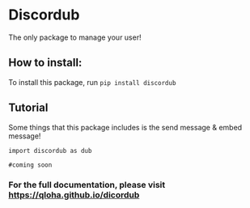 # Discordub

The only package to manage your user!

## How to install:

To install this package, run ```pip install discordub```

## Tutorial

Some things that this package includes is the send message & embed message!

```
import discordub as dub

#coming soon
```

### For the full documentation, please visit https://qloha.github.io/dicordub